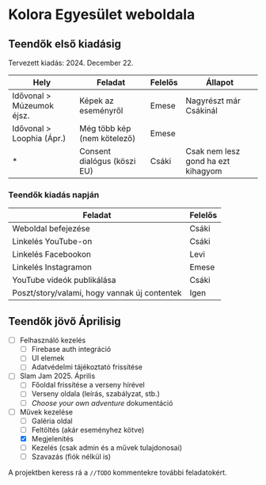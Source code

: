# Kolora Egyesület weboldala

## Teendők első kiadásig

Tervezett kiadás: 2024. December 22.

| Hely                      | Feladat                     | Felelős | Állapot                            |
| ------------------------- | --------------------------- | ------- | ---------------------------------- |
| Idővonal > Múzeumok éjsz. | Képek az eseményről         | Emese   | Nagyrészt már Csákinál             |
| Idővonal > Loophia (Ápr.) | Még több kép (nem kötelező) | Emese   |                                    |
| *                         | Consent dialógus (köszi EU) | Csáki   | Csak nem lesz gond ha ezt kihagyom |

### Teendők kiadás napján

| Feladat                                      | Felelős |
| -------------------------------------------- | ------- |
| Weboldal befejezése                          | Csáki   |
| Linkelés YouTube-on                          | Csáki   |
| Linkelés Facebookon                          | Levi    |
| Linkelés Instagramon                         | Emese   |
| YouTube videók publikálása                   | Csáki   |
| Poszt/story/valami, hogy vannak új contentek | Igen    |

## Teendők jövő Áprilisig

- [ ] Felhasználó kezelés
  - [ ] Firebase auth integráció
  - [ ] UI elemek
  - [ ] Adatvédelmi tájékoztató frissítése
- [ ] Slam Jam 2025. Április
  - [ ] Főoldal frissítése a verseny hírével
  - [ ] Verseny oldala (leírás, szabályzat, stb.)
  - [ ] *Choose your own adventure* dokumentáció
- [ ] Művek kezelése
  - [ ] Galéria oldal
  - [ ] Feltöltés (akár eseményhez kötve)
  - [x] Megjelenítés
  - [ ] Kezelés (csak admin és a művek tulajdonosai)
  - [ ] Szavazás (fiók nélkül is)

A projektben keress rá a `//TODO` kommentekre további feladatokért.
